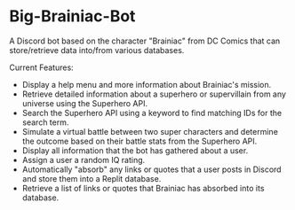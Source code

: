 # Big-Brainiac-Bot
A Discord bot based on the character "Brainiac" from DC Comics that can store/retrieve data into/from various databases.

Current Features:
- Display a help menu and more information about Brainiac's mission.
- Retrieve detailed information about a superhero or supervillain from any universe using the Superhero API.
- Search the Superhero API using a keyword to find matching IDs for the search term.
- Simulate a virtual battle between two super characters and determine the outcome based on their battle stats from the Superhero API.
- Display all information that the bot has gathered about a user.
- Assign a user a random IQ rating.
- Automatically "absorb" any links or quotes that a user posts in Discord and store them into a Replit database.
- Retrieve a list of links or quotes that Brainiac has absorbed into its database.

